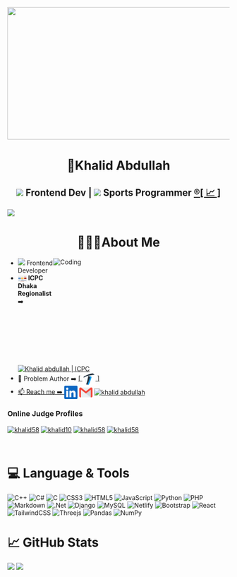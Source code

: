 <p align="center"> <a target="_blank" rel="noopener noreferrer" href="#"><img width="800" height="300" src="https://user-images.githubusercontent.com/22107794/139580686-887df369-edb8-4bc8-b607-4fbf6d7e4866.gif"" height="175px"/></a>
<h1 align="center"> 👋Khalid Abdullah</h1>
<h2 align="center"> <img src="https://www.lambdatest.com/resources/images/news24.gif" width="30" data-animated-image="" >  Frontend Dev  |  <img src="https://camo.githubusercontent.com/63371d36886ee658f5a97401f393e1ab1684b2fd3de674b8f5efc7d410b2a3d0/68747470733a2f2f6d656469612e67697068792e636f6d2f6d656469612f57556c706c634d704f43456d5447427442572f67697068792e676966" width="40" data-animated-image="" > Sports Programmer <a href = "https://www.stopstalk.com/user/profile/khalid58">®️[ 📈 ]</a> </h2>
                                                                                                                                                                                                         
[![](https://visitcount.itsvg.in/api?id=khalid586&icon=0&color=11)](https://visitcount.itsvg.in)


<div>
  <h1 align = "center"> 👨🏻‍🎓About Me </h1>
  
  <img align="right" alt="Coding" width="400" height="240" src="https://media4.giphy.com/media/3oKIPEqDGUULpEU0aQ/giphy.gif?cid=ecf05e47lduj0d53b8e9fk19rq8t0bm2z2zroj50tmzjuf4r&ep=v1_gifs_search&rid=giphy.gif&ct=g"> 
  <ul>
    <li><img src="https://www.lambdatest.com/resources/images/news24.gif" width="20" data-animated-image="" > Frontend Developer</li>
    <li><b> <img align="center" alt="Khalid abdullah | ICPC" width="20px" height = "15px" src="images.png"> ICPC Dhaka Regionalist</b> ➡️ <a href = "https://icpc.global/ICPCID/DCRIAR9MRAEU"> <img align="center" alt="Khalid abdullah | ICPC" width="40px" height = "30px" src="https://cdn.dribbble.com/users/962944/screenshots/14138307/media/ca3377660c3d2053c9d91ac175871429.gif"> </a> </li>
    <li>📝 Problem Author ➡️ <a href = "https://toph.co/arena?practice=64765afcd47a320767c000cf#!/p/6473fe50d47a320767bfcdb8">[ <img align="center" alt="Toph" width="30px" src="emblem_120p.png"> ]</li>
    <li>📫 Reach me ➡️ <a href = "https://www.linkedin.com/in/khalid-abdullah-47b655190/"> <img align="center" alt="Khalid abdullah | LinkedIn" width="30px" src="linkedin.svg" /></a> <a href = "mailto:khalidcomitlla58@gmail.com"><img align="center" alt="Khalid abdullah | Gmail" width="30px"  src="gmail.png" /></a> <a href="https://fb.com/profile.php?id=100008925970800" target="blank"><img align="center" src="https://raw.githubusercontent.com/rahuldkjain/github-profile-readme-generator/master/src/images/icons/Social/facebook.svg" alt="khalid abdullah" height="30" width="40" /></a></li>
  </ul> 
</div>

<h3 align="left">Online Judge Profiles</h3>
<p align="left">
<a href="https://www.codechef.com/users/khalid58" target="blank"><img align="center" src="https://cdn.jsdelivr.net/npm/simple-icons@3.1.0/icons/codechef.svg" alt="khalid58" height="30" width="40" /></a>
<a href="https://codeforces.com/profile/khalid10" target="blank"><img align="center" src="https://raw.githubusercontent.com/rahuldkjain/github-profile-readme-generator/master/src/images/icons/Social/codeforces.svg" alt="khalid10" height="30" width="40" /></a>
<a href="https://www.leetcode.com/khalidcomilla58
" target="blank"><img align="center" src="https://raw.githubusercontent.com/rahuldkjain/github-profile-readme-generator/master/src/images/icons/Social/leet-code.svg" alt="khalid58" height="30" width="40" /></a>
<a href="https://www.hackerearth.com/@khalidcomilla58" target="blank"><img align="center" src="https://raw.githubusercontent.com/rahuldkjain/github-profile-readme-generator/master/src/images/icons/Social/hackerearth.svg" alt="khalid58" height="30" width="40" /></a>
</p>
<br>

# 💻 Language & Tools
![C++](https://img.shields.io/badge/c++-%2300599C.svg?style=flat&logo=c%2B%2B&logoColor=white) ![C#](https://img.shields.io/badge/c%23-%23239120.svg?style=flat&logo=c-sharp&logoColor=white) ![C](https://img.shields.io/badge/c-%2300599C.svg?style=flat&logo=c&logoColor=white) ![CSS3](https://img.shields.io/badge/css3-%231572B6.svg?style=flat&logo=css3&logoColor=white) ![HTML5](https://img.shields.io/badge/html5-%23E34F26.svg?style=flat&logo=html5&logoColor=white) ![JavaScript](https://img.shields.io/badge/javascript-%23323330.svg?style=flat&logo=javascript&logoColor=%23F7DF1E) ![Python](https://img.shields.io/badge/python-3670A0?style=flat&logo=python&logoColor=ffdd54) ![PHP](https://img.shields.io/badge/php-%23777BB4.svg?style=flat&logo=php&logoColor=white) ![Markdown](https://img.shields.io/badge/markdown-%23000000.svg?style=flat&logo=markdown&logoColor=white) ![.Net](https://img.shields.io/badge/.NET-5C2D91?style=flat&logo=.net&logoColor=white) ![Django](https://img.shields.io/badge/django-%23092E20.svg?style=flat&logo=django&logoColor=white) ![MySQL](https://img.shields.io/badge/mysql-%2300f.svg?style=flat&logo=mysql&logoColor=white) ![Netlify](https://img.shields.io/badge/netlify-%23000000.svg?style=flat&logo=netlify&logoColor=#00C7B7) ![Bootstrap](https://img.shields.io/badge/bootstrap-%23563D7C.svg?style=flat&logo=bootstrap&logoColor=white) ![React](https://img.shields.io/badge/react-%2320232a.svg?style=flat&logo=react&logoColor=%2361DAFB) ![TailwindCSS](https://img.shields.io/badge/tailwindcss-%2338B2AC.svg?style=flat&logo=tailwind-css&logoColor=white) ![Threejs](https://img.shields.io/badge/threejs-black?style=flat&logo=three.js&logoColor=white) ![Pandas](https://img.shields.io/badge/pandas-%23150458.svg?style=flat&logo=pandas&logoColor=white) ![NumPy](https://img.shields.io/badge/numpy-%23013243.svg?style=flat&logo=numpy&logoColor=white)


<!--

### 🔝 Top Contributed Repo
![](https://github-contributor-stats.vercel.app/api?username=khalid586&limit=5&theme=tokyonight&combine_all_yearly_contributions=true)
-->



# 📈 GitHub Stats
![](https://github-readme-streak-stats.herokuapp.com/?user=khalid586&theme=chartreuse-dark&hide_border=false)
![](https://github-readme-stats.vercel.app/api/top-langs/?username=khalid586&theme=chartreuse-dark&hide_border=false&include_all_commits=false&count_private=false&layout=compact)

<!--
## 🏆 GitHub Trophies
![](https://github-profile-trophy.vercel.app/?username=khalid586&theme=radical&no-frame=false&no-bg=true&margin-w=4)

<p align = "center"><img  width="400" height="200" src="https://cdn.dribbble.com/users/1162077/screenshots/3848914/media/7ed7d5ca074b48b328150e5a231e8d1f.gif">
</p>

<img align="right" alt="Coding" width="350" height="240" src="https://www.lambdatest.com/resources/images/news24.gif">

<img src="https://cdn.dribbble.com/users/1162077/screenshots/3848914/media/7ed7d5ca074b48b328150e5a231e8d1f.gif" width="30" data-animated-image="" >
-->
